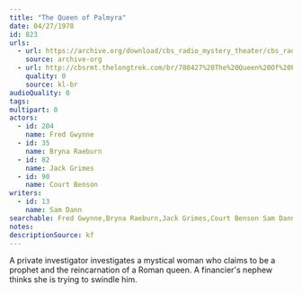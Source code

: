 ```yaml
---
title: "The Queen of Palmyra"
date: 04/27/1978
id: 823
urls: 
  - url: https://archive.org/download/cbs_radio_mystery_theater/cbs_radio_mystery_theater-0801-0850.zip/cbs_radio_mystery_theater-0801-0850%2Fcbsrmt_0823_queen_of_palmyra.mp3
    source: archive-org
  - url: http://cbsrmt.thelongtrek.com/br/780427%20The%20Queen%20Of%20Palmyra-WBBM.mp3
    quality: 0
    source: kl-br
audioQuality: 0
tags: 
multipart: 0
actors:  
  - id: 204
    name: Fred Gwynne  
  - id: 35
    name: Bryna Raeburn  
  - id: 82
    name: Jack Grimes  
  - id: 90
    name: Court Benson
writers:  
  - id: 13
    name: Sam Dann
searchable: Fred Gwynne,Bryna Raeburn,Jack Grimes,Court Benson Sam Dann
notes: 
descriptionSource: kf
---
```

A private investigator investigates a mystical woman who claims to be a prophet and the reincarnation of a Roman queen. A financier's nephew thinks she is trying to swindle him.